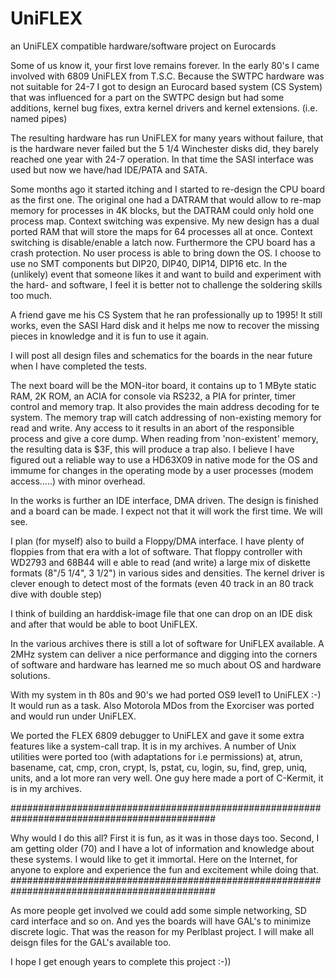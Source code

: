 # UniFLEX
an UniFLEX  compatible hardware/software project on Eurocards

Some of us know it, your first love remains forever. In the early 80's I came involved with 6809 UniFLEX from T.S.C. Because
the SWTPC hardware was not suitable for 24-7 I got to design an Eurocard based system (CS System) that was influenced for a part on the SWTPC design but had some additions, kernel bug fixes, extra kernel drivers and kernel extensions. (i.e. named pipes)

The resulting hardware has run UniFLEX for many years without failure, that is the hardware never failed but the 5 1/4 Winchester disks did, they barely reached one year with 24-7 operation.
In that time the SASI interface was used but now we have/had IDE/PATA and SATA.

Some months ago it started itching and I started to re-design the CPU board as the first one. The original one had a DATRAM that would allow to re-map memory for processes in 4K blocks, but the DATRAM could only hold one process map. Context switching was
expensive. My new design has a dual ported RAM that will store the maps for 64 processes all at once. Context switching is disable/enable a latch now. Furthermore the CPU board has a crash protection. No user process is able to bring down the OS.
I choose to use no SMT components but DIP20, DIP40, DIP14, DIP16 etc. In the (unlikely) event that someone likes it and want to 
build and experiment with the hard- and software, I feel it is better not to challenge the soldering skills too much.

A friend gave me his CS System that he ran professionally up to 1995! It still works, even the SASI Hard disk and it helps me now to recover the missing pieces in knowledge and it is fun to use it again.

I will post all design files and schematics for the boards in the near future when I have completed the tests. 

The next board will be the MON-itor board, it contains up to 1 MByte static RAM, 2K ROM, an ACIA for console via RS232, a PIA for printer, timer control and memory trap. It also provides the main address decoding for te system. The memory trap will catch addressing of non-existing memory for read and write. Any access to it results in an abort of the responsible process and give a core dump. When reading from 'non-existent' memory, the resulting data is $3F, this will produce a trap also. I believe I have figured out a reliable way to use a HD63X09 in native mode for the OS and immume for changes in the operating mode by a user processes (modem access.....) with minor overhead.

In the works is further an IDE interface, DMA driven. The design is finished and a board can be made. I expect not that it will
work the first time. We will see. 

I plan (for myself) also to build a Floppy/DMA interface. I have plenty of floppies from that era with a lot of software.
That floppy controller with WD2793 and 68B44 will e able to read (and write) a large mix of diskette formats (8"/5 1/4", 3 1/2")
in various sides and densities. The kernel driver is clever enough to detect most of the formats (even 40 track in an 80 track dive with double step)

I think of building an harddisk-image file that one can drop on an IDE disk and after that would be able to boot UniFLEX.

In the various archives there is still a lot of software for UniFLEX available. A 2MHz system can deliver a nice performance and digging into the corners of software and hardware has learned me so much about OS and hardware solutions.

With my system in th 80s and 90's we had ported OS9 level1 to UniFLEX :-) It would run as a task. Also Motorola MDos from the Exorciser was ported and would run under UniFLEX.

We ported the FLEX 6809 debugger to UniFLEX and gave it some extra features like a system-call trap. It is in my archives.
A number of Unix utilities were ported too (with adaptations for i.e permissions) at, atrun, basename, cat, cmp, cron, crypt, ls, pstat, cu, login, su, find, grep, uniq, units, and a lot more ran very well. One guy here made a port of C-Kermit, it is in my archives.

#############################################################################################

Why would I do this all? First it is fun, as it was in those days too. Second, I am getting older (70) and I have a lot of information and knowledge about these systems. I would like to get it immortal. Here on the Internet, for anyone to explore and experience the fun and excitement while doing that. 
#############################################################################################

As more people get involved we could add some simple networking, SD card interface and so on. And yes the boards will have GAL's to minimize discrete logic. That was the reason for my Perlblast project. I will make all deisgn files for the GAL's available too.

I hope I get enough years to complete this project :-))



